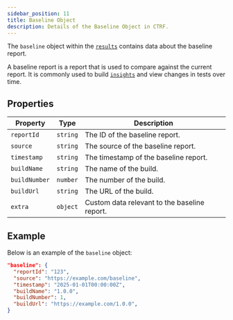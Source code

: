 ```yaml
---
sidebar_position: 11
title: Baseline Object
description: Details of the Baseline Object in CTRF.
---
```


The `baseline` object within the [`results`](/docs/specification/results) contains data about the baseline report.

A baseline report is a report that is used to compare against the current report. It is commonly used to build [`insights`](/docs/specification/insights.md) and view changes in tests over time.

## Properties

| Property           | Type           | Description                                                |
| ------------------ | -------------- | ----------------------------------------------------------|
| `reportId`         | `string`       | The ID of the baseline report.                              |
| `source`           | `string`       | The source of the baseline report.                              |
| `timestamp`        | `string`       | The timestamp of the baseline report.                              |
| `buildName`        | `string`       | The name of the build.                              |
| `buildNumber`      | `number`       | The number of the build.                              |
| `buildUrl`         | `string`       | The URL of the build.                              |
| `extra`            | `object`       | Custom data relevant to the baseline report.                              |

## Example

Below is an example of the `baseline` object:

```json
"baseline": {
  "reportId": "123",
  "source": "https://example.com/baseline",
  "timestamp": "2025-01-01T00:00:00Z",
  "buildName": "1.0.0",
  "buildNumber": 1,
  "buildUrl": "https://example.com/1.0.0",
}
```